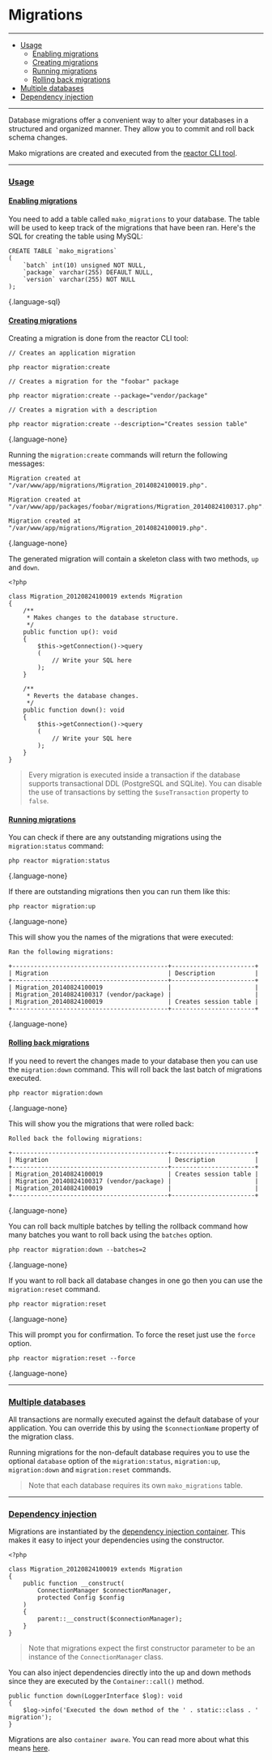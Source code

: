 # Migrations

--------------------------------------------------------

* [Usage](#usage)
	- [Enabling migrations](#usage:enabling_migrations)
	- [Creating migrations](#usage:creating_migrations)
	- [Running migrations](#usage:running_migrations)
	- [Rolling back migrations](#usage:rolling_back_migrations)
* [Multiple databases](#multiple_databases)
* [Dependency injection](#dependency_injection)

--------------------------------------------------------

Database migrations offer a convenient way to alter your databases in a structured and organized manner. They allow you to commit and roll back schema changes.

Mako migrations are created and executed from the [reactor CLI tool](:base_url:/docs/:version:/command-line:basics).

--------------------------------------------------------

### <a id="usage" href="#usage">Usage</a>

#### <a id="usage:enabling_migrations" href="#usage:enabling_migrations">Enabling migrations</a>

You need to add a table called `mako_migrations` to your database. The table will be used to keep track of the migrations that have been ran. Here's the SQL for creating the table using MySQL:

```
CREATE TABLE `mako_migrations`
(
	`batch` int(10) unsigned NOT NULL,
	`package` varchar(255) DEFAULT NULL,
	`version` varchar(255) NOT NULL
);
```
{.language-sql}

#### <a id="usage:creating_migrations" href="#usage:creating_migrations">Creating migrations</a>

Creating a migration is done from the reactor CLI tool:

```
// Creates an application migration

php reactor migration:create

// Creates a migration for the "foobar" package

php reactor migration:create --package="vendor/package"

// Creates a migration with a description

php reactor migration:create --description="Creates session table"
```
{.language-none}

Running the `migration:create` commands will return the following messages:

```
Migration created at "/var/www/app/migrations/Migration_20140824100019.php".

Migration created at "/var/www/app/packages/foobar/migrations/Migration_20140824100317.php".

Migration created at "/var/www/app/migrations/Migration_20140824100019.php".
```
{.language-none}

The generated migration will contain a skeleton class with two methods, `up` and `down`.

```
<?php

class Migration_20120824100019 extends Migration
{
	/**
	 * Makes changes to the database structure.
	 */
	public function up(): void
	{
		$this->getConnection()->query
		(
			// Write your SQL here
		);
	}

	/**
	 * Reverts the database changes.
	 */
	public function down(): void
	{
		$this->getConnection()->query
		(
			// Write your SQL here
		);
	}
}
```

> Every migration is executed inside a transaction if the database supports transactional DDL (PostgreSQL and SQLite). You can disable the use of transactions by setting the `$useTransaction` property to `false`.

#### <a id="usage:running_migrations" href="#usage:running_migrations">Running migrations</a>

You can check if there are any outstanding migrations using the `migration:status` command:

```
php reactor migration:status
```
{.language-none}

If there are outstanding migrations then you can run them like this:

```
php reactor migration:up
```
{.language-none}

This will show you the names of the migrations that were executed:

```
Ran the following migrations:

+-------------------------------------------+-----------------------+
| Migration                                 | Description           |
+-------------------------------------------+-----------------------+
| Migration_20140824100019                  |                       |
| Migration_20140824100317 (vendor/package) |                       |
| Migration_20140824100019                  | Creates session table |
+-------------------------------------------+-----------------------+
```
{.language-none}

#### <a id="usage:rolling_back_migrations" href="#usage:rolling_back_migrations">Rolling back migrations</a>

If you need to revert the changes made to your database then you can use the `migration:down` command. This will roll back the last batch of migrations executed.

```
php reactor migration:down
```
{.language-none}

This will show you the migrations that were rolled back:

```
Rolled back the following migrations:

+-------------------------------------------+-----------------------+
| Migration                                 | Description           |
+-------------------------------------------+-----------------------+
| Migration_20140824100019                  | Creates session table |
| Migration_20140824100317 (vendor/package) |                       |
| Migration_20140824100019                  |                       |
+-------------------------------------------+-----------------------+
```
{.language-none}

You can roll back multiple batches by telling the rollback command how many batches you want to roll back using the `batches` option.

```
php reactor migration:down --batches=2
```
{.language-none}

If you want to roll back all database changes in one go then you can use the `migration:reset` command.

```
php reactor migration:reset
```
{.language-none}

This will prompt you for confirmation. To force the reset just use the `force` option.

```
php reactor migration:reset --force
```
{.language-none}

--------------------------------------------------------

### <a id="multiple_databases" href="#multiple_databases">Multiple databases</a>

All transactions are normally executed against the default database of your application. You can override this by using the `$connectionName` property of the migration class.

Running migrations for the non-default database requires you to use the optional `database` option of the `migration:status`, `migration:up`, `migration:down` and `migration:reset` commands.

> Note that each database requires its own `mako_migrations` table.

--------------------------------------------------------

### <a id="dependency_injection" href="#dependency_injection">Dependency injection</a>

Migrations are instantiated by the [dependency injection container](:base_url:/docs/:version:/getting-started:dependency-injection). This makes it easy to inject your dependencies using the constructor.

```
<?php

class Migration_20120824100019 extends Migration
{
	public function __construct(
		ConnectionManager $connectionManager, 
		protected Config $config
	)
	{
		parent::__construct($connectionManager);
	}
}
```

> Note that migrations expect the first constructor parameter to be an instance of the `ConnectionManager` class.


You can also inject dependencies directly into the up and down methods since they are executed by the `Container::call()` method.

```
public function down(LoggerInterface $log): void
{
	$log->info('Executed the down method of the ' . static::class . ' migration');
}
```

Migrations are also `container aware`. You can read more about what this means [here](:base_url:/docs/:version:/getting-started:dependency-injection#container-aware).
